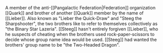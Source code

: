A member of the anti-<span class="political-bodies-places">[[Pangalactic Federation|Federation]]</span> organization <span class="miscellaneous">[[Quark]]</span> and brother of another <span class="miscellaneous">[[Quark]]</span> member by the name of <span class="people">[[Lieber]]</span>.
Also known as "Lieber the Quick-Draw" and "Steeg the Sharpshooter", the two brothers like to refer to themselves collectively as "the Binary Star Lazeria".
<span class="people">[[Steeg]]</span> hasn't entirely forgiven <span class="people">[[Lieber]]</span>, who he suspects of cheating when the brothers used rock-paper-scissors to decide whose group name idea would be used.  <span class="people">[[Steeg]]</span> had wanted the brothers' group name to be "the Two-Headed Dragon".